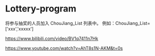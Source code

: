 # Lottery-program
将参与抽奖的人员加入 ChouJiang_List 列表中。
例如：ChouJiang_List=['xxx','xxxxx'] 

https://www.bilibili.com/video/BV1q7411n7Hk

https://www.youtube.com/watch?v=AhT8s1N-AKM&t=0s
